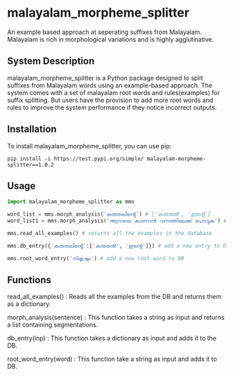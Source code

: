 # malayalam_morpheme_splitter
An example based approach at seperating suffixes from Malayalam. Malayalam is rich in morphological variations and is highly agglutinative.

## System Description

malayalam_morpheme_splitter is a Python package designed to split suffixes from Malayalam words using an example-based approach. The system comes with a set of malayalam root words and rules(examples) for suffix splitting. But users have the provision to add more root words and rules to improve the system performance if they notice incorrect outputs.

## Installation
To install malayalam_morpheme_splitter, you can use pip:

    pip install -i https://test.pypi.org/simple/ malayalam-morpheme-splitter==1.0.2

## Usage

```python
import malayalam_morpheme_splitter as mms

word_list = mms.morph_analysis('കരുതലിൻ്റെ') # ['കരുതൽ', 'ഇൻ്റെ']
word_list1 = mms.morph_analysis('ആനയെ കാണാൻ വനത്തിലേക്ക് പോവുക') # [['ആന', 'എ'], ['കാണാൻ'], ['വനത്തിൽ', 'ഏക്ക്'], ['പോവുക']]

mms.read_all_examples() # returns all the examples in the database

mms.db_entry({'കരുതലിൻ്റെ':['കരുതൽ', 'ഇൻ്റെ']}) # add a new entry to DB

mms.root_word_entry('നികൃഷ്ടം') # add a new root word to DB
```

## Functions
read_all_examples() : Reads all the examples from the DB and returns them as a dictionary.

morph_analysis(sentence) : This function takes a string as input and returns a list containing segmentations.

db_entry(inp) : This function takes a dictionary as input and adds it to the DB.

root_word_entry(word) : This function take a string as input and adds it to DB.





